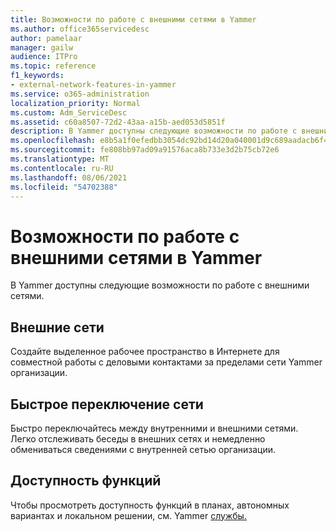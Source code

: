 ```yaml
---
title: Возможности по работе с внешними сетями в Yammer
ms.author: office365servicedesc
author: pamelaar
manager: gailw
audience: ITPro
ms.topic: reference
f1_keywords:
- external-network-features-in-yammer
ms.service: o365-administration
localization_priority: Normal
ms.custom: Adm_ServiceDesc
ms.assetid: c60a8507-72d2-43aa-a15b-aed053d5851f
description: В Yammer доступны следующие возможности по работе с внешними сетями.
ms.openlocfilehash: e8b5a1f0efedbb3054dc92bd14d20a040001d9c689aadacb6f4346d8338cef4f
ms.sourcegitcommit: fe808bb97ad09a91576aca8b733e3d2b75cb72e6
ms.translationtype: MT
ms.contentlocale: ru-RU
ms.lasthandoff: 08/06/2021
ms.locfileid: "54702388"
---
```

# <a name="external-network-features-in-yammer"></a>Возможности по работе с внешними сетями в Yammer

В Yammer доступны следующие возможности по работе с внешними сетями.
  
## <a name="external-networks"></a>Внешние сети

Создайте выделенное рабочее пространство в Интернете для совместной работы с деловыми контактами за пределами сети Yammer организации.
  
## <a name="fast-network-switching"></a>Быстрое переключение сети

Быстро переключайтесь между внутренними и внешними сетями. Легко отслеживать беседы в внешних сетях и немедленно обмениваться сведениями с внутренней сетью организации.
  
## <a name="feature-availability"></a>Доступность функций

Чтобы просмотреть доступность функций в планах, автономных вариантах и локальном решении, см. Yammer [службы.](yammer-service-description.md)